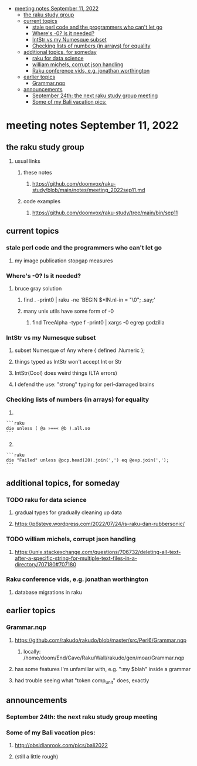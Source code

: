 - [meeting notes September 11, 2022](#org8b33578)
  - [the raku study group](#org7b80bc8)
  - [current topics](#org7447435)
    - [stale perl code and the programmers who can't let go](#org1dfdbe4)
    - [Where's -0?  Is it needed?](#orgb07608f)
    - [IntStr vs my Numesque subset](#org87bf632)
    - [Checking lists of numbers (in arrays) for equality](#orgdf8a712)
  - [additional topics, for someday](#orga51d231)
    - [raku for data science](#orgf36c22b)
    - [william michels, corrupt json handling](#org1b1749b)
    - [Raku conference vids, e.g. jonathan worthington](#org3004961)
  - [earlier topics](#orgbe57043)
    - [Grammar.nqp](#orga9fc4c2)
  - [announcements](#orgc8b0f2f)
    - [September 24th: the next raku study group meeting](#orgb019e1e)
    - [Some of my Bali vacation pics:](#org10cba59)


<a id="org8b33578"></a>

# meeting notes September 11, 2022


<a id="org7b80bc8"></a>

## the raku study group

1.  usual links

    1.  these notes
    
        1.  <https://github.com/doomvox/raku-study/blob/main/notes/meeting_2022sep11.md>
    
    2.  code examples
    
        1.  <https://github.com/doomvox/raku-study/tree/main/bin/sep11>


<a id="org7447435"></a>

## current topics


<a id="org1dfdbe4"></a>

### stale perl code and the programmers who can't let go

1.  my image publication stopgap measures


<a id="orgb07608f"></a>

### Where's -0?  Is it needed?

1.  bruce gray solution

    1.  find . -print0 | raku -ne 'BEGIN $\*IN.nl-in = "\\0"; .say;'
    
    2.  many unix utils have some form of -0
    
        1.  find TreeAlpha -type f -print0 | xargs -0 egrep godzilla


<a id="org87bf632"></a>

### IntStr vs my Numesque subset

1.  subset Numesque of Any where { defined .Numeric };

2.  things typed as IntStr won't accept Int or Str

3.  IntStr(Cool) does weird things (LTA errors)

4.  I defend the use: "strong" typing for perl-damaged brains


<a id="orgdf8a712"></a>

### Checking lists of numbers (in arrays) for equality

1.  

    ```raku
    die unless ( @a »==« @b ).all.so
    ```

2.  

    ```raku
    die "Failed" unless @pcp.head(20).join(',') eq @exp.join(',');
    ```


<a id="orga51d231"></a>

## additional topics, for someday


<a id="orgf36c22b"></a>

### TODO raku for data science

1.  gradual types for gradually cleaning up data

2.  <https://p6steve.wordpress.com/2022/07/24/is-raku-dan-rubbersonic/>


<a id="org1b1749b"></a>

### TODO william michels, corrupt json handling

1.  <https://unix.stackexchange.com/questions/706732/deleting-all-text-after-a-specific-string-for-multiple-text-files-in-a-directory/707180#707180>


<a id="org3004961"></a>

### Raku conference vids, e.g. jonathan worthington

1.  database migrations in raku


<a id="orgbe57043"></a>

## earlier topics


<a id="orga9fc4c2"></a>

### Grammar.nqp

1.  <https://github.com/rakudo/rakudo/blob/master/src/Perl6/Grammar.nqp>

    1.  locally: /home/doom/End/Cave/Raku/Wall/rakudo/gen/moar/Grammar.nqp

2.  has some features I'm unfamiliar with, e.g. ":my $blah" inside a grammar

3.  had trouble seeing what "token comp<sub>unit</sub>" does, exactly


<a id="orgc8b0f2f"></a>

## announcements


<a id="orgb019e1e"></a>

### September 24th: the next raku study group meeting


<a id="org10cba59"></a>

### Some of my Bali vacation pics:

1.  <http://obsidianrook.com/pics/bali2022>

2.  (still a little rough)
